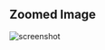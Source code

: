 ## Zoomed Image
![screenshot](https://github.com/user-attachments/assets/11196e9e-8586-4da5-a176-5e8ff8212653)
